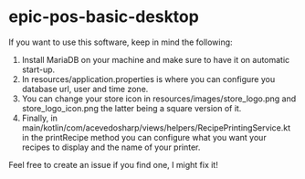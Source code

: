 # epic-pos-basic-desktop

If you want to use this software, keep in mind the following:

1. Install MariaDB on your machine and make sure to have it on automatic start-up.
2. In resources/application.properties is where you can configure you database url, user and time zone.
3. You can change your store icon in resources/images/store_logo.png and store_logo_icon.png the latter being a square version of it.
4. Finally, in main/kotlin/com/acevedosharp/views/helpers/RecipePrintingService.kt in the printRecipe method you can configure what you want your recipes to display and the name of your printer.

Feel free to create an issue if you find one, I might fix it!
